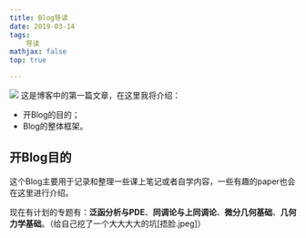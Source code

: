 ```yaml
---
title: Blog导读
date: 2019-03-14
tags: 
	导读
mathjax: false
top: true

---
```

![](Blog导读/Cover.jpeg)
这是博客中的第一篇文章，在这里我将介绍：
- 开Blog的目的；
- Blog的整体框架。
<!-- more -->

## 开Blog目的
这个Blog主要用于记录和整理一些课上笔记或者自学内容，一些有趣的paper也会在这里进行介绍。

现在有计划的专题有：**泛函分析与PDE**、**同调论与上同调论**、**微分几何基础**、**几何力学基础**。（给自己挖了一个大大大大的坑[捂脸.jpeg]）
<!--stackedit_data:
eyJoaXN0b3J5IjpbNTkxMDQ5OTg5LC0xNTA3NTg2NTA2LC0yNj
I5NDg0MjhdfQ==
-->